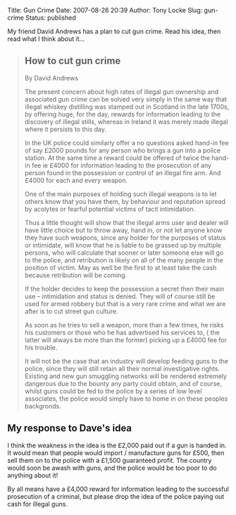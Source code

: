 Title: Gun Crime
Date: 2007-08-26 20:39
Author: Tony Locke
Slug: gun-crime
Status: published

My friend David Andrews has a plan to cut gun crime. Read his idea, then read what I think about it...  
  

>   
>
> How to cut gun crime
> --------------------
>
> By David Andrews
>
> The present concern about high rates of illegal gun ownership and associated gun crime can be solved very simply in the same way that illegal whiskey distilling was stamped out in Scotland in the late 1700s, by offering huge, for the day, rewards for information leading to the discovery of illegal stills, whereas in Ireland it was merely made illegal where it persists to this day.
>
> In the UK police could similarly offer a no questions asked hand-in fee of say £2000 pounds for any person who brings a gun into a police station. At the same time a reward could be offered of twice the hand-in fee ie £4000 for information leading to the prosecution of any person found in the possession or control of an illegal fire arm. And £4000 for each and every weapon.
>
> One of the main purposes of holding such illegal weapons is to let others know that you have them, by behaviour and reputation spread by acolytes or fearful potential victims of tacit intimidation.
>
> Thus a little thought will show that the illegal arms user and dealer will have little choice but to throw away, hand in, or not let anyone know they have such weapons, since any holder for the purposes of status or intimidate, will know that he is liable to be grassed up by multiple persons, who will calculate that sooner or later someone else will go to the police, and retribution is likely on all of the many people in the position of victim. May as well be the first to at least take the cash because retribution will be coming.
>
> If the holder decides to keep the possession a secret then their main use – intimidation and status is denied. They will of course still be used for armed robbery but that is a very rare crime and what we are after is to cut street gun culture.
>
> As soon as he tries to sell a weapon, more than a few times, he risks his customers or those who he has advertised his services to, ( the latter will always be more than the former) picking up a £4000 fee for his trouble.
>
> It will not be the case that an industry will develop feeding guns to the police, since they will still retain all their normal investigative rights. Existing and new gun smuggling networks will be rendered extremely dangerous due to the bounty any party could obtain, and of course, whilst guns could be fed to the police by a series of low level associates, the police would simply have to home in on these peoples backgronds.
>
>   

  

My response to Dave's idea
--------------------------

I think the weakness in the idea is the £2,000 paid out if a gun is handed in. It would mean that people would import / manufacture guns for £500, then sell them on to the police with a £1,500 guaranteed profit. The country would soon be awash with guns, and the police would be too poor to do anything about it!

By all means have a £4,000 reward for information leading to the successful prosecution of a criminal, but please drop the idea of the police paying out cash for illegal guns.
